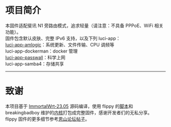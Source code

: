 # 项目简介
本固件适配斐讯 N1 旁路由模式，追求轻量（请注意：不具备 PPPoE、WiFi 相关功能）。<br>
固件包含默认皮肤、完整 IPv6 支持，以及下列 luci-app：<br>
[luci-app-amlogic](https://github.com/ophub/luci-app-amlogic)：系统更新、文件传输、CPU 调频等<br>
luci-app-dockerman：docker 管理<br>
[luci-app-passwall](https://github.com/xiaorouji/openwrt-passwall)：科学上网<br>
luci-app-samba4：存储共享
***
# 致谢
本项目基于 [ImmortalWrt-23.05](https://github.com/immortalwrt/immortalwrt/tree/openwrt-23.05) 源码编译，使用 flippy 的[脚本](https://github.com/unifreq/openwrt_packit)和 breakingbadboy 维护的[内核](https://github.com/breakingbadboy/OpenWrt/releases/tag/kernel_stable)打包成完整固件，感谢开发者们的无私分享。<br>
flippy 固件的更多细节参考[恩山论坛帖子](https://www.right.com.cn/forum/thread-4076037-1-1.html)。